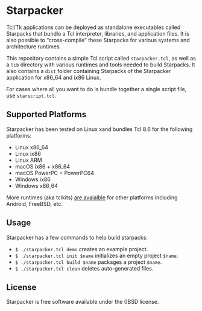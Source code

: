 # Starpacker

Tcl/Tk applications can be deployed as standalone executables called
Starpacks that bundle a Tcl interpreter, libraries, and application
files. It is also possible to “cross-compile” these Starpacks for various
systems and architecture runtimes.

This repository contains a simple Tcl script called `starpacker.tcl`,
as well as a `lib` directory with various runtimes and tools needed
to build Starpacks. It also contains a `dist` folder containing Starpacks
of the Starpacker application for x86_64 and ix86 Linux.

For cases where all you want to do is bundle together a single script file,
use `starscript.tcl`.

## Supported Platforms

Starpacker has been tested on Linux xand bundles Tcl 8.6 for the
following platforms:

* Linux x86_64
* Linux ix86
* Linux ARM
* macOS ix86 + x86_64
* macOS PowerPC + PowerPC64
* Windows ix86
* Windows x86_64

More runtimes (aka tclkits) [are avaialble](http://kitcreator.rkeene.org/kitcreator) for other platforms including Android, FreeBSD, etc. 

## Usage

Starpacker has a few commands to help build starpacks:

* `$ ./starpacker.tcl demo` creates an example project.
* `$ ./starpacker.tcl init $name` initializes an empty project `$name`.
* `$ ./starpacker.tcl build $name` packages a project `$name`.
* `$ ./starpacker.tcl clean` deletes auto-generated files.

## License

Starpacker is free software available under the 0BSD license.

